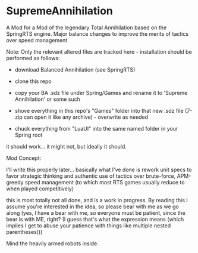 # SupremeAnnihilation
A Mod for a Mod of the legendary Total Annihilation based on the SpringRTS engine. Major balance changes to improve the merits of tactics over speed management



Note:  Only the relevant altered files are tracked here - installation should be performed as follows:

 - download Balanced Annihilation (see SpringRTS)
 
 - clone this repo
 
 - copy your BA .sdz file under Spring/Games and rename it to 'Supreme Annihilation' or some such
 
 - shove everything in this repo's "Games" folder into that new .sdz file (7-zip can open it like any archive) - overwrite as needed
 
 - chuck everything from "LuaUI" into the same named folder in your Spring root


it should work... it might not, but ideally it should.



Mod Concept:

I'll write this properly later... basically what I've done is rework unit specs to favor strategic thinking and authentic use of tactics over brute-force, APM-greedy speed management (to which most RTS games usually reduce to when played competitively)

this is most totally not all done, and is a work in progress. By reading this I assume you're interested in the idea, so please bear with me as we go along (yes, I have a bear with me, so everyone must be patient, since the bear is with ME, right? (I guess that's what the expression means (which implies I get to abuse your patience with things like multiple nested parentheses)))


Mind the heavily armed robots inside.
